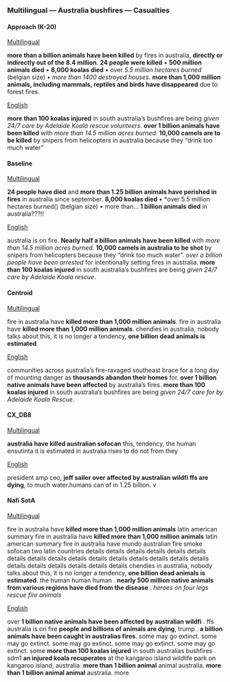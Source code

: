 ### Multilingual — Australia bushfires — Casualties



#### Approach (K-20)

<u>Multilingual</u>

**more than a billion animals have been killed** by fires in australia, **directly or indirectly out of the 8.4 million**. **24 people were killed** • **500 million animals died** • **8,000 koalas died** • over *5.5 million hectares burned* (belgian size) • *more than 1400 destroyed houses*. **more than 1,000 million animals, including mammals, reptiles and birds have disappeared** due to forest fires.

<u>English</u>

**more than 100 koalas injured** in south australia’s bushfires are being *given 24/7 care by Adelaide Koala rescue volunteers*. **over 1 billion animals have been killed** with *more than 14.5 million acres burned*. **10,000 camels are to be killed** by snipers from helicopters in australia because they “drink too much water”



#### Baseline

<u>Multilingual</u>

**24 people have died** and **more than 1.25 billion animals have perished in fires** in australia since september. **8,000 koalas died** • *over 5.5 million hectares burned() (belgian size) • more than... **1 billion animals died** in australia???!!

<u>English</u>

australia is on fire. **Nearly half a billion animals have been killed** with *more than 14.5 million acres burned*. **10,000 camels in australia to be shot** by snipers from helicopters because they “drink too much water”. *over a billion people have been arrested* for intentionally setting fires in australia. **more than 100 koalas injured** in south australia’s bushfires are being *given 24/7 care by Adelaide Koala rescue*.



#### Centroid

<u>Multilingual</u>

fire in australia have **killed more than 1,000 million animals**. fire in australia have **killed more than 1,000 million animals**. chendies in australia, nobody talks about this, it is no longer a tendency, **one billion dead animals is estimated**

<u>English</u>

communities across australia’s fire-ravaged southeast brace for a long day of mounting danger as **thousands abandon their homes** for. **over 1 billion native animals have been affected** by australia’s fires. **more than 100 koalas injured** in south australia’s bushfires are being *given 24/7 care for by Adelaide Koala Rescue*.



#### CX\_DB8

<u>Multilingual</u>

**australia have killed australian sofocan** this, tendency, the human ensutinta it is estimated in australia rises to do not from they 

<u>English</u>

president amp ceo, **jeff sailer over affected by australian wildfi ffs are dying**, to much water.humans can of in 1.25 billion. v



#### Nafi SotA

<u>Multilingual</u>

fire in australia have **killed more than 1,000 million animals** latin american summary fire in australia have **killed more than 1,000 million animals** latin american summary fire in australia have
mundo australian fire smoke sofocan two latin countries details details details details details details details details details details details details details details details details details details details details details details
chendies in australia, nobody talks about this, it is no longer a tendency, **one billion dead animals is estimated**. the human human human .
**nearly 500 million native animals from various regions have died from the disease** .
*heroes on four legs rescue fire animals*

<u>English</u>

over **1 billion native animals have been affected by australian wildfi** .
ffs australia is on fire **people and billions of animals are dying**, trump .
**a billion animals have been caught in australias fires**. some may go extinct. some may go extinct. some may go extinct. some may go extinct. some may go extinct. some
**more than 100 koalas injured** in south australias bushfires .
sdm1 **an injured koala recuperates** at the kangaroo island wildlife park on kangaroo island, australia. **more than 1 billion animal** animal australia. **more than 1 billion animal animal** australia. more
